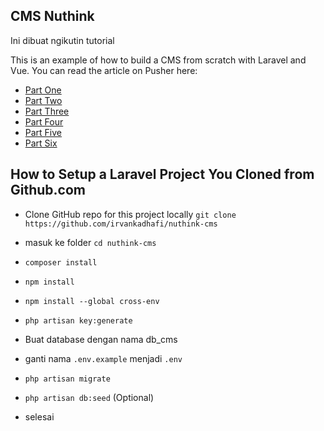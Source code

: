 ## CMS Nuthink

Ini dibuat ngikutin tutorial

This is an example of how to build a CMS from scratch with Laravel and Vue. You can read the article on Pusher here:
* [Part One](https://pusher.com/tutorials/cms-laravel-vue-part-1)
* [Part Two](https://pusher.com/tutorials/cms-laravel-vue-part-2)
* [Part Three](https://pusher.com/tutorials/cms-laravel-vue-part-3)
* [Part Four](https://pusher.com/tutorials/cms-laravel-vue-part-4)
* [Part Five](https://pusher.com/tutorials/cms-laravel-vue-part-5)
* [Part Six](https://pusher.com/tutorials/cms-laravel-vue-part-6)

## How to Setup a Laravel Project You Cloned from Github.com

* Clone GitHub repo for this project locally
`git clone https://github.com/irvankadhafi/nuthink-cms`
   
* masuk ke folder
`cd nuthink-cms`

* `composer install`
* `npm install`
* `npm install --global cross-env`
* `php artisan key:generate`
* Buat database dengan nama db_cms
* ganti nama `.env.example` menjadi `.env`
* `php artisan migrate`
* `php artisan db:seed` (Optional)
* selesai
